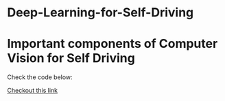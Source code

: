 # Deep-Learning-for-Self-Driving

<h1> Important components of Computer Vision for Self Driving </h1>


Check the code below:

<script src="https://gist.github.com/ArunBollam/73139429ca9ff31173fa0f2ae8629498.js"></script>

<a href = "/Deep-Learning-for-Self-Driving/docs/index.html"> Checkout this link </a> 
